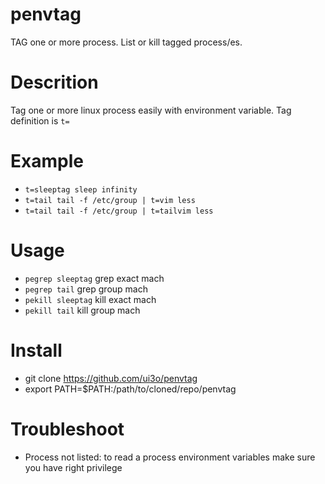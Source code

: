 # penvtag
TAG one or more process. List or kill tagged process/es.

# Descrition

Tag one or more linux process easily with environment variable. Tag definition is `t=`

# Example

* `t=sleeptag sleep infinity`
* `t=tail tail -f /etc/group | t=vim less`
* `t=tail tail -f /etc/group | t=tailvim less`

# Usage

* `pegrep sleeptag` grep exact mach
* `pegrep tail` grep group mach
* `pekill sleeptag` kill exact mach
* `pekill tail` kill group mach

# Install

* git clone https://github.com/ui3o/penvtag
* export PATH=$PATH:/path/to/cloned/repo/penvtag

# Troubleshoot

* Process not listed: to read a process environment variables make sure you have right privilege 